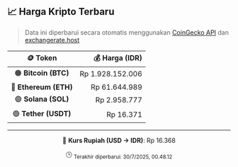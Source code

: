 

<!-- HARGA_KRIPTO -->
## 📈 Harga Kripto Terbaru

> Data ini diperbarui secara otomatis menggunakan [CoinGecko API](https://www.coingecko.com/) dan [exchangerate.host](https://exchangerate.host/)

<div align="center">

| 🪙 Token | 💰 Harga (IDR) |
|:------:|---------------:|
| 🟠 **Bitcoin (BTC)**   | Rp 1.928.152.006 |
| 🔵 **Ethereum (ETH)**  | Rp 61.644.989 |
| 🟣 **Solana (SOL)**    | Rp 2.958.777 |
| 🟢 **Tether (USDT)**   | Rp 16.371 |

---

💱 **Kurs Rupiah (USD → IDR)**: Rp 16.368

🕒 <sub>Terakhir diperbarui: 30/7/2025, 00.48.12</sub>

</div>
<!-- /HARGA_KRIPTO -->